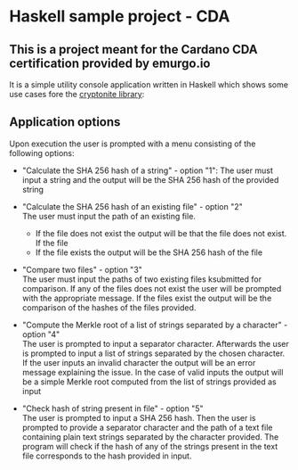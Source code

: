﻿# Haskell sample project - CDA

## This is a project meant for the Cardano CDA certification provided by emurgo.io

It is a simple utility console application written in Haskell which shows some use cases fore the [cryptonite library](https://hackage.haskell.org/package/cryptonite):

## Application options
Upon execution the user is prompted with a menu consisting of the following options: 
  - "Calculate the SHA 256 hash of a string" - option "1":
  The user must input a string and the output will be the SHA 256 hash of the provided string

  - "Calculate the SHA 256 hash of an existing file" - option "2" <br>
  The user must input the path of an existing file. 
     - If the file does not exist the output will be that the file does not exist. If the file
     - If the file exists the output will be the SHA 256 hash of the file

  - "Compare two files" - option "3" <br>
  The user must input the paths of two existing files ksubmitted for comparison. If any of the files does not exist the user will be prompted with the appropriate message. If the files exist the output will be the comparison of the hashes of the files provided.
  
  - "Compute the Merkle root of a list of strings separated by a character" - option "4" <br>
  The user is prompted to input a separator character. Afterwards the user is prompted to input a list of strings separated by the chosen character. If the user inputs an invalid character the output will be an error message explaining the issue.
  In the case of valid inputs the output will be a simple Merkle root computed from the list of strings provided as input
  - "Check hash of string present in file" - option "5" <br>
  The user is prompted to input a SHA 256 hash. Then the user is prompted to provide a separator character and the path of a text file containing plain text strings separated by the character provided. The program will check if the hash of any of the strings present in the text file corresponds to the hash provided in input. 
    